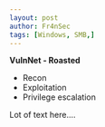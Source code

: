 ```yaml
---
layout: post
author: Fr4nSec
tags: [Windows, SMB,]
---
```


**VulnNet - Roasted**

- Recon
- Exploitation
- Privilege escalation

Lot of text here....
